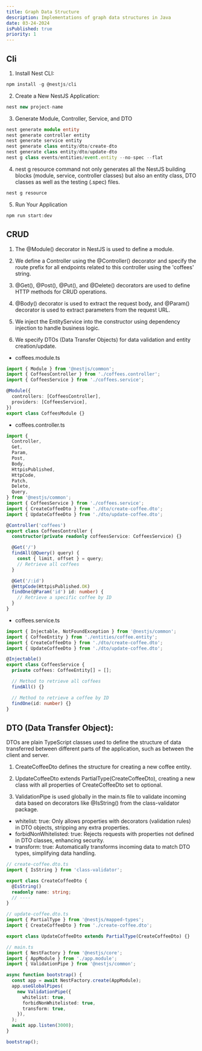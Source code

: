 ```yaml
---
title: Graph Data Structure
description: Implementations of graph data structures in Java
date: 03-24-2024
isPublished: true
priority: 1
---
```


## Cli

1. Install Nest CLI:

```ts
npm install -g @nestjs/cli
```

2. Create a New NestJS Application:

```ts
nest new project-name
```

3. Generate Module, Controller, Service, and DTO

```ts
nest generate module entity
nest generate controller entity
nest generate service entity
nest generate class entity/dto/create-dto
nest generate class entity/dto/update-dto
nest g class events/entities/event.entity --no-spec --flat
```

4. nest g resource command not only generates all the NestJS building blocks (module, service, controller classes) but also an entity class, DTO classes as well as the testing (.spec) files.

```ts
nest g resource
```

5. Run Your Application

```ts
npm run start:dev
```

## CRUD

1. The @Module() decorator in NestJS is used to define a module.

2. We define a Controller using the @Controller() decorator and specify the route prefix for all endpoints related to this controller using the 'coffees' string.

3. @Get(), @Post(), @Put(), and @Delete() decorators are used to define HTTP methods for CRUD operations.

4. @Body() decorator is used to extract the request body, and @Param() decorator is used to extract parameters from the request URL.

5. We inject the EntityService into the constructor using dependency injection to handle business logic.

6. We specify DTOs (Data Transfer Objects) for data validation and entity creation/update.

- coffees.module.ts

```ts
import { Module } from '@nestjs/common';
import { CoffeesController } from './coffees.controller';
import { CoffeesService } from './coffees.service';

@Module({
  controllers: [CoffeesController],
  providers: [CoffeesService],
})
export class CoffeesModule {}
```

- coffees.controller.ts

```ts
import {
  Controller,
  Get,
  Param,
  Post,
  Body,
  HttpisPublished,
  HttpCode,
  Patch,
  Delete,
  Query,
} from '@nestjs/common';
import { CoffeesService } from './coffees.service';
import { CreateCoffeeDto } from './dto/create-coffee.dto';
import { UpdateCoffeeDto } from './dto/update-coffee.dto';

@Controller('coffees')
export class CoffeesController {
  constructor(private readonly coffeesService: CoffeesService) {}

  @Get('/')
  findAll(@Query() query) {
    const { limit, offset } = query;
    // Retrieve all coffees
  }

  @Get('/:id')
  @HttpCode(HttpisPublished.OK)
  findOne(@Param('id') id: number) {
    // Retrieve a specific coffee by ID
  }
}
```

- coffees.service.ts

```ts
import { Injectable, NotFoundException } from '@nestjs/common';
import { CoffeeEntity } from './entities/coffee.entity';
import { CreateCoffeeDto } from './dto/create-coffee.dto';
import { UpdateCoffeeDto } from './dto/update-coffee.dto';

@Injectable()
export class CoffeesService {
  private coffees: CoffeeEntity[] = [];

  // Method to retrieve all coffees
  findAll() {}

  // Method to retrieve a coffee by ID
  findOne(id: number) {}
}
```

## DTO (Data Transfer Object):

DTOs are plain TypeScript classes used to define the structure of data transferred between different parts of the application, such as between the client and server.

1. CreateCoffeeDto defines the structure for creating a new coffee entity.

2. UpdateCoffeeDto extends PartialType(CreateCoffeeDto), creating a new class with all properties of CreateCoffeeDto set to optional.

3. ValidationPipe is used globally in the main.ts file to validate incoming data based on decorators like @IsString() from the class-validator package.

- whitelist: true: Only allows properties with decorators (validation rules) in DTO objects, stripping any extra properties.
- forbidNonWhitelisted: true: Rejects requests with properties not defined in DTO classes, enhancing security.
- transform: true: Automatically transforms incoming data to match DTO types, simplifying data handling.

```ts
// create-coffee.dto.ts
import { IsString } from 'class-validator';

export class CreateCoffeeDto {
  @IsString()
  readonly name: string;
  // ----
}

// update-coffee.dto.ts
import { PartialType } from '@nestjs/mapped-types';
import { CreateCoffeeDto } from './create-coffee.dto';

export class UpdateCoffeeDto extends PartialType(CreateCoffeeDto) {}

// main.ts
import { NestFactory } from '@nestjs/core';
import { AppModule } from './app.module';
import { ValidationPipe } from '@nestjs/common';

async function bootstrap() {
  const app = await NestFactory.create(AppModule);
  app.useGlobalPipes(
    new ValidationPipe({
      whitelist: true,
      forbidNonWhitelisted: true,
      transform: true,
    }),
  );
  await app.listen(3000);
}

bootstrap();
```
